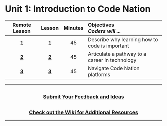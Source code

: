 # Unit 1: Introduction to Code Nation

|Remote Lesson|                                                    Lesson                                                     | Minutes | Objectives <br> _Coders will ..._            |
| :--------------:|:--------------------------------------: | :-----: | :--------------------------------------------- |
|[**1**](https://docs.google.com/presentation/d/1bxO8oCvLSGwGf1dSc-bcvs00elO7h9cBEToMXZKhuUQ/edit#slide=id.g51abcac1aa_0_0)| [**1**](https://docs.google.com/presentation/d/1INtV-eVoC1IFpt4JlQTfTgHCdFEDw82ikR8nZlEAvUI/edit?usp=sharing) |   45    | Describe why learning how to code is important |
|[**2**](https://docs.google.com/presentation/d/1LvJCj24LCJiv0_8gH3re71mQkBcU9jbHYuF_plgyvHw/edit#slide=id.g8f68bba986_0_353)| [**2**](https://docs.google.com/presentation/d/1ojN94pBLetwXHtRph-9moRq8A8PSt08WVzzRD85Qr0I/edit?usp=sharing) |   45    | Articulate a pathway to a career in technology |
|[**3**](https://docs.google.com/presentation/d/1gmXKrm5ywsN23GW67iEZ1uEFmqOG_Zt81kgEitldQSs/edit#slide=id.g8eb8d67476_0_397)| [**3**](https://docs.google.com/presentation/d/14Osxw5NMGJdAQe0YRV3BznXzg1yPOKxCoJPOkFupPHQ/edit?usp=sharing) |   45    | Navigate Code Nation platforms                 |

---

## <h3 align="center"><a href="https://forms.gle/vyAD1HFwXHZMRXrr9">Submit Your Feedback and Ideas</a></h3>

## <h3 align="center"><a href="https://github.com/itscodenation/curriculum-20-21/wiki">Check out the Wiki for Additional Resources</a></h3>

---
